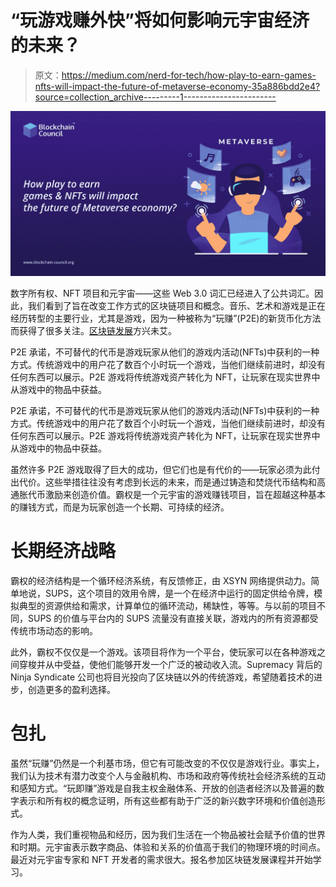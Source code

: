 # “玩游戏赚外快”将如何影响元宇宙经济的未来？

> 原文：<https://medium.com/nerd-for-tech/how-play-to-earn-games-nfts-will-impact-the-future-of-metaverse-economy-35a886bdd2e4?source=collection_archive---------1----------------------->

![](img/e42a7990594783336c0bf165a23be9f3.png)

数字所有权、NFT 项目和元宇宙——这些 Web 3.0 词汇已经进入了公共词汇。因此，我们看到了旨在改变工作方式的区块链项目和概念。音乐、艺术和游戏是正在经历转型的主要行业，尤其是游戏，因为一种被称为“玩赚”(P2E)的新货币化方法而获得了很多关注。[区块链发展](https://www.blockchain-council.org/certifications/certified-blockchain-developer/)方兴未艾。

P2E 承诺，不可替代的代币是游戏玩家从他们的游戏内活动(NFTs)中获利的一种方式。传统游戏中的用户花了数百个小时玩一个游戏，当他们继续前进时，却没有任何东西可以展示。P2E 游戏将传统游戏资产转化为 NFT，让玩家在现实世界中从游戏中的物品中获益。

P2E 承诺，不可替代的代币是游戏玩家从他们的游戏内活动(NFTs)中获利的一种方式。传统游戏中的用户花了数百个小时玩一个游戏，当他们继续前进时，却没有任何东西可以展示。P2E 游戏将传统游戏资产转化为 NFT，让玩家在现实世界中从游戏中的物品中获益。

虽然许多 P2E 游戏取得了巨大的成功，但它们也是有代价的——玩家必须为此付出代价。这些举措往往没有考虑到长远的未来，而是通过铸造和焚烧代币结构和高通胀代币激励来创造价值。霸权是一个元宇宙的游戏赚钱项目，旨在超越这种基本的赚钱方式，而是为玩家创造一个长期、可持续的经济。

# 长期经济战略

霸权的经济结构是一个循环经济系统，有反馈修正，由 XSYN 网络提供动力。简单地说，SUPS，这个项目的效用令牌，是一个在经济中运行的固定供给令牌，模拟典型的资源供给和需求，计算单位的循环流动，稀缺性，等等。与以前的项目不同，SUPS 的价值与平台内的 SUPS 流量没有直接关联，游戏内的所有资源都受传统市场动态的影响。

此外，霸权不仅仅是一个游戏。该项目将作为一个平台，使玩家可以在各种游戏之间穿梭并从中受益，使他们能够开发一个广泛的被动收入流。Supremacy 背后的 Ninja Syndicate 公司也将目光投向了区块链以外的传统游戏，希望随着技术的进步，创造更多的盈利选择。

# 包扎

虽然“玩赚”仍然是一个利基市场，但它有可能改变的不仅仅是游戏行业。事实上，我们认为技术有潜力改变个人与金融机构、市场和政府等传统社会经济系统的互动和感知方式。“玩即赚”游戏是自我主权金融体系、开放的创造者经济以及普遍的数字表示和所有权的概念证明，所有这些都有助于广泛的新兴数字环境和价值创造形式。

作为人类，我们重视物品和经历，因为我们生活在一个物品被社会赋予价值的世界和时期。元宇宙表示数字商品、体验和关系的价值高于我们的物理环境的时间点。最近对元宇宙专家和 NFT 开发者的需求很大。报名参加区块链发展课程并开始学习。